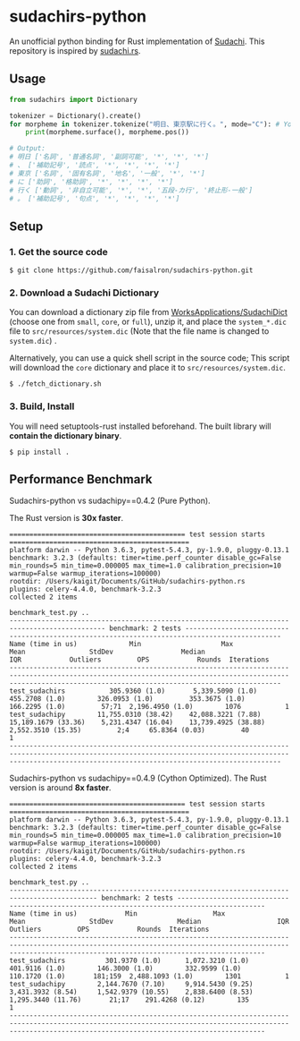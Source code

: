 # sudachirs-python

An unofficial python binding for Rust implementation of [Sudachi](https://github.com/WorksApplications/Sudachi).
This repository is inspired by [sudachi.rs](https://github.com/sorami/sudachi.rs).

## Usage

```python
from sudachirs import Dictionary

tokenizer = Dictionary().create()
for morpheme in tokenizer.tokenize("明日、東京駅に行く。", mode="C"): # You can use mode A, B, or C just like sudachi does
    print(morpheme.surface(), morpheme.pos())

# Output:
# 明日 ['名詞', '普通名詞', '副詞可能', '*', '*', '*']
# 、 ['補助記号', '読点', '*', '*', '*', '*']
# 東京 ['名詞', '固有名詞', '地名', '一般', '*', '*']
# に ['助詞', '格助詞', '*', '*', '*', '*']
# 行く ['動詞', '非自立可能', '*', '*', '五段-カ行', '終止形-一般']
# 。 ['補助記号', '句点', '*', '*', '*', '*']

```

## Setup

### 1. Get the source code

```
$ git clone https://github.com/faisalron/sudachirs-python.git
```

### 2. Download a Sudachi Dictionary

You can download a dictionary zip file from [WorksApplications/SudachiDict](https://github.com/WorksApplications/SudachiDict) (choose one from `small`, `core`, or `full`), unzip it, and place the `system_*.dic` file to `src/resources/system.dic` (Note that the file name is changed to `system.dic`) .

Alternatively, you can use a quick shell script in the source code; This script will download the `core` dictionary and place it to `src/resources/system.dic`.

```
$ ./fetch_dictionary.sh
```

### 3. Build, Install

You will need setuptools-rust installed beforehand.
The built library will **contain the dictionary binary**.

```
$ pip install .
```

## Performance Benchmark

Sudachirs-python vs sudachipy==0.4.2 (Pure Python).

The Rust version is **30x faster**.

```
============================================ test session starts =============================================
platform darwin -- Python 3.6.3, pytest-5.4.3, py-1.9.0, pluggy-0.13.1
benchmark: 3.2.3 (defaults: timer=time.perf_counter disable_gc=False min_rounds=5 min_time=0.000005 max_time=1.0 calibration_precision=10 warmup=False warmup_iterations=100000)
rootdir: /Users/kaigit/Documents/GitHub/sudachirs-python.rs
plugins: celery-4.4.0, benchmark-3.2.3
collected 2 items                                                                                            

benchmark_test.py ..
---------------------------------------------------------------------------------------------- benchmark: 2 tests ----------------------------------------------------------------------------------------------
Name (time in us)             Min                    Max                   Mean                StdDev                 Median                   IQR            Outliers         OPS            Rounds  Iterations
----------------------------------------------------------------------------------------------------------------------------------------------------------------------------------------------------------------
test_sudachirs           305.9360 (1.0)       5,339.5090 (1.0)         455.2708 (1.0)        326.0953 (1.0)         353.3675 (1.0)        166.2295 (1.0)         57;71  2,196.4950 (1.0)        1076           1
test_sudachipy        11,755.0310 (38.42)    42,088.3221 (7.88)     15,189.1679 (33.36)    5,231.4347 (16.04)    13,739.4925 (38.88)    2,552.3510 (15.35)         2;4     65.8364 (0.03)         40           1
----------------------------------------------------------------------------------------------------------------------------------------------------------------------------------------------------------------
```

Sudachirs-python vs sudachipy==0.4.9 (Cython Optimized).
The Rust version is around **8x faster**.

```
============================================ test session starts =============================================
platform darwin -- Python 3.6.3, pytest-5.4.3, py-1.9.0, pluggy-0.13.1
benchmark: 3.2.3 (defaults: timer=time.perf_counter disable_gc=False min_rounds=5 min_time=0.000005 max_time=1.0 calibration_precision=10 warmup=False warmup_iterations=100000)
rootdir: /Users/kaigit/Documents/GitHub/sudachirs-python.rs
plugins: celery-4.4.0, benchmark-3.2.3
collected 2 items                                                                                            

benchmark_test.py ..
-------------------------------------------------------------------------------------------- benchmark: 2 tests --------------------------------------------------------------------------------------------
Name (time in us)            Min                   Max                  Mean                StdDev                Median                   IQR            Outliers         OPS            Rounds  Iterations
------------------------------------------------------------------------------------------------------------------------------------------------------------------------------------------------------------
test_sudachirs          301.9370 (1.0)      1,072.3210 (1.0)        401.9116 (1.0)        146.3000 (1.0)        332.9599 (1.0)        110.1720 (1.0)       181;159  2,488.1093 (1.0)        1301           1
test_sudachipy        2,144.7670 (7.10)     9,914.5430 (9.25)     3,431.3932 (8.54)     1,542.9379 (10.55)    2,838.6400 (8.53)     1,295.3440 (11.76)       21;17    291.4268 (0.12)        135           1
------------------------------------------------------------------------------------------------------------------------------------------------------------------------------------------------------------
```
